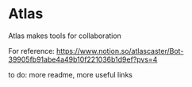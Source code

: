 # Atlas

Atlas makes tools for collaboration

For reference: https://www.notion.so/atlascaster/Bot-39905fb91abe4a49b10f221036b1d9ef?pvs=4

to do: more readme, more useful links
